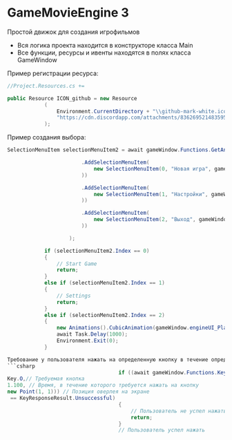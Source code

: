 # GameMovieEngine 3

Простой движок для создания игрофильмов

- Вся логика проекта находится в конструкторе класса Main
- Все функции, ресурсы и ивенты находятся в полях класса GameWindow

Пример регистрации ресурса:
```csharp
//Project.Resources.cs +=

public Resource ICON_github = new Resource
            (
                Environment.CurrentDirectory + "\\github-mark-white.ico", // Прямой путь к ресурсу (Локально)
                "https://cdn.discordapp.com/attachments/836269521483595796/1179068945907597312/github-mark-white.ico" // Прямая ссылка на ресурс с сервера
            );
```


Пример создания выбора:
```csharp
SelectionMenuItem selectionMenuItem2 = await gameWindow.Functions.GetAnswerFromSelectionMenu(new SelectionMenu() { }

                        .AddSelectionMenuItem(
                            new SelectionMenuItem(0, "Новая игра", gameWindow.Resources.ICON_github.FullName
                        ))

                        .AddSelectionMenuItem(
                            new SelectionMenuItem(1, "Настройки", gameWindow.Resources.ICON_github.FullName
                        ))

                        .AddSelectionMenuItem(
                            new SelectionMenuItem(2, "Выход", gameWindow.Resources.ICON_github.FullName
                        ))

                    );

            if (selectionMenuItem2.Index == 0)
            {
                // Start Game
                return;
            }
            else if (selectionMenuItem2.Index == 1)
            {
                // Settings
                return;
            }
            else if (selectionMenuItem2.Index == 2)
            {
                new Animations().CubicAnimation(gameWindow.engineUI_Player, MediaElement.OpacityProperty, 1, 0, 1);
                await Task.Delay(1000);
                Environment.Exit(0);
            }

Требование у пользователя нажать на определенную кнопку в течение определенного времени:
```csharp
                                    if ((await gameWindow.Functions.KeyResponse(
Key.O,// Требуемая кнопка
1.100, // Время, в течение которого требуется нажать на кнопку
new Point(1, 1))) // Позиция оверлея на экране
 == KeyResponseResult.Unsuccessful)
                                    {
                                        // Пользователь не успел нажать
                                        return;
                                    }
                                    // Пользователь успел нажать
```

```